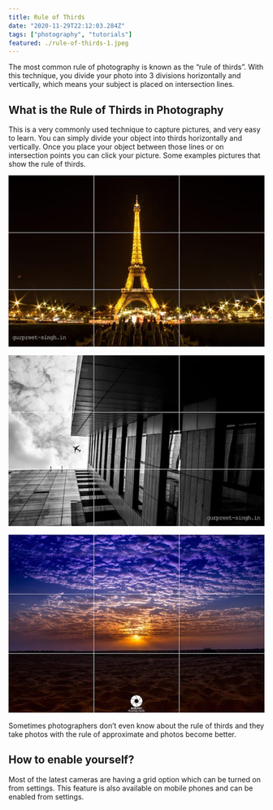 ```yaml
---
title: Rule of Thirds
date: "2020-11-29T22:12:03.284Z"
tags: ["photography", "tutorials"]
featured: ./rule-of-thirds-1.jpeg
---
```

The most common rule of photography is known as the “rule of thirds”. With this technique, you divide your photo into 3 divisions horizontally and vertically, which means your subject is placed on intersection lines.

## What is the Rule of Thirds in Photography

This is a very commonly used technique to capture pictures, and very easy to learn. You can simply divide your object into thirds horizontally and vertically. Once you place your object between those lines or on intersection points you can click your picture. Some examples pictures that show the rule of thirds.

![Rule of third grid](./rule-of-thirds-1.jpeg)

![Rule of third grid](./rule-of-thirds-2.jpeg)

![Rule of third grid](./rule-of-thirds-3.jpeg)

Sometimes photographers don’t even know about the rule of thirds and they take photos with the rule of approximate and photos become better.

## How to enable yourself?

Most of the latest cameras are having a grid option which can be turned on from settings. This feature is also available on mobile phones and can be enabled from settings.